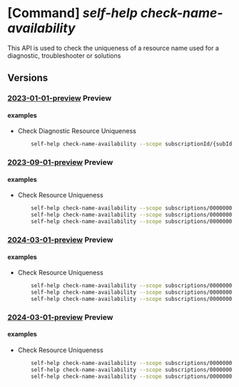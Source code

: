 # [Command] _self-help check-name-availability_

This API is used to check the uniqueness of a resource name used for a diagnostic, troubleshooter or solutions

## Versions

### [2023-01-01-preview](/Resources/mgmt-plane/L3tzY29wZX0vcHJvdmlkZXJzL21pY3Jvc29mdC5oZWxwL2NoZWNrbmFtZWF2YWlsYWJpbGl0eQ==/2023-01-01-preview.xml) **Preview**

<!-- mgmt-plane /{scope}/providers/microsoft.help/checknameavailability 2023-01-01-preview -->

#### examples

- Check Diagnostic Resource Uniqueness
    ```bash
        self-help check-name-availability --scope subscriptionId/{subId} --name {diagnostic-name} --type 'Microsoft.Help/diagnostics'
    ```

### [2023-09-01-preview](/Resources/mgmt-plane/L3tzY29wZX0vcHJvdmlkZXJzL21pY3Jvc29mdC5oZWxwL2NoZWNrbmFtZWF2YWlsYWJpbGl0eQ==/2023-09-01-preview.xml) **Preview**

<!-- mgmt-plane /{scope}/providers/microsoft.help/checknameavailability 2023-09-01-preview -->

#### examples

- Check Resource Uniqueness
    ```bash
        self-help check-name-availability --scope subscriptions/00000000-0000-0000-0000-000000000000 --name diagnostic-name --type 'Microsoft.Help/diagnostics'
        self-help check-name-availability --scope subscriptions/00000000-0000-0000-0000-000000000000 --name solution-name --type 'Microsoft.Help/solutions'
        self-help check-name-availability --scope subscriptions/00000000-0000-0000-0000-000000000000 --name 12345678-BBBb-cCCCC-0000-123456789012 --type 'Microsoft.Help/troubleshooters'
    ```

### [2024-03-01-preview](/Resources/mgmt-plane/L3tzY29wZX0vcHJvdmlkZXJzL21pY3Jvc29mdC5oZWxwL2NoZWNrbmFtZWF2YWlsYWJpbGl0eQ==/2024-03-01-preview.xml) **Preview**

<!-- mgmt-plane /{scope}/providers/microsoft.help/checknameavailability 2024-03-01-preview -->

#### examples

- Check Resource Uniqueness
    ```bash
        self-help check-name-availability --scope subscriptions/00000000-0000-0000-0000-000000000000 --name diagnostic-name --type 'Microsoft.Help/diagnostics'
        self-help check-name-availability --scope subscriptions/00000000-0000-0000-0000-000000000000 --name solution-name --type 'Microsoft.Help/solutions'
        self-help check-name-availability --scope subscriptions/00000000-0000-0000-0000-000000000000 --name 12345678-BBBb-cCCCC-0000-123456789012 --type 'Microsoft.Help/troubleshooters'
    ```

### [2024-03-01-preview](/Resources/mgmt-plane/L3tzY29wZX0vcHJvdmlkZXJzL21pY3Jvc29mdC5oZWxwL2NoZWNrbmFtZWF2YWlsYWJpbGl0eQ==/2024-03-01-preview.xml) **Preview**

<!-- mgmt-plane /{scope}/providers/microsoft.help/checknameavailability 2024-03-01-preview -->

#### examples

- Check Resource Uniqueness
    ```bash
        self-help check-name-availability --scope subscriptions/00000000-0000-0000-0000-000000000000 --name diagnostic-name --type 'Microsoft.Help/diagnostics'
        self-help check-name-availability --scope subscriptions/00000000-0000-0000-0000-000000000000 --name solution-name --type 'Microsoft.Help/solutions'
        self-help check-name-availability --scope subscriptions/00000000-0000-0000-0000-000000000000 --name 12345678-BBBb-cCCCC-0000-123456789012 --type 'Microsoft.Help/troubleshooters'
    ```
